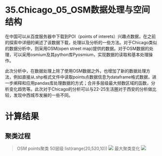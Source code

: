 # 35.Chicago_05_OSM数据处理与空间结构
在中国可以从百度服务器中下载到POI（points of interets）兴趣点数据，在之前的探索中详细的阐述了该数据下载，处理以及分析的一些方法。对于Chicago类似的数据分析中，则采用OSM(open street map)提供的数据。对于OSM数据的处理，可以采用osmium及其python库Pyosmium，实现数据的读取和基本处理操作。

此次分析中，在数据处理上除了使用OSM数据之外，也增加了新的数据处理方法，例如直接从.shp格式文件中读取points点数据信息为dataframe格式数据，进一步阐释和应用pandas库处理数据的方式；合并多层级最大频数区域的函数，分析变化趋势等。此次对于Chicago的分析可以与22-25生活圈对于西安的分析做比较，发现中西城市发展的一些不同。

# 计算结果
## 聚类过程
> OSM points聚类 50层级 list(range(20,520,10))
![](https://github.com/richieBao/python-urbanPlanning/blob/master/images/35_01.jpg)
> 最大聚类变化
![](https://github.com/richieBao/python-urbanPlanning/blob/master/images/35_02.jpg)
